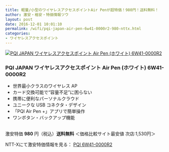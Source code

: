 ```yaml
---
title: 軽量/小型のワイヤレスアクセスポイントAir Penが超特価！980円！送料無料！
author: 激安・格安・特価情報ツウ
layout: post
date: 2016-12-01 10:01:10
permalink: /wifi/pqi-japan-air-pen-6w41-0000r2-980-nttx.html
categories:
- ワイヤレスアクセスポイント
---
```


<div class="img-bg2 img_L">
<a href="http://px.a8.net/svt/ejp?a8mat=ZYP6S+8IMA3E+S1Q+BWGDT&#038;a8ejpredirect=http://nttxstore.jp/_II_PW14280391" target="_blank"><img border="0" alt="PQI JAPAN ワイヤレスアクセスポイント Air Pen (ホワイト) 6W41-0000R2" src="http://image.nttxstore.jp/250_images/P/PW/PW14280391.jpg" data-recalc-dims="1" /></a>
</div>

### PQI JAPAN ワイヤレスアクセスポイント Air Pen (ホワイト) 6W41-0000R2
<!--more-->

* 世界最小クラスのワイヤレス AP
* カード交換可能で“容量不足”に困らない
* 携帯に便利なパーソナルクラウド
* ユニークな USB コネクタ・デザイン
* 「PQI Air Pen +」アプリで簡単操作
* ワンボタン・バックアップ機能

<br clear="all" />激安特価 <span class="tokka-price"><strong>980</strong></span> 円（税込）**送料無料**
＜価格比較サイト最安値 次店:1,530円＞

NTT-Xにて激安特価情報を見る： <span class="fs150p"><a href="http://px.a8.net/svt/ejp?a8mat=ZYP6S+8IMA3E+S1Q+BWGDT&#038;a8ejpredirect=http://nttxstore.jp/_II_PW14280391" target="_blank">PQI 6W41-0000R2</a></span>
